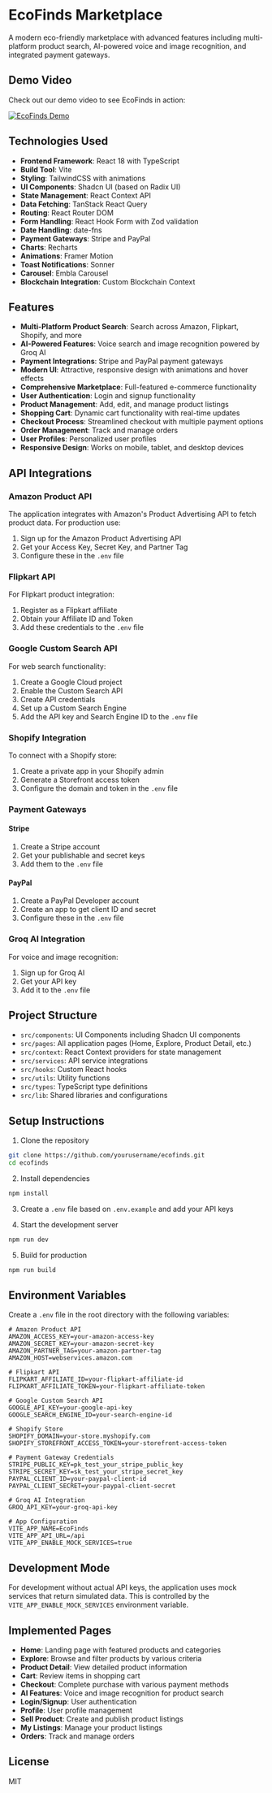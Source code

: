 # EcoFinds Marketplace

A modern eco-friendly marketplace with advanced features including multi-platform product search, AI-powered voice and image recognition, and integrated payment gateways.

## Demo Video
Check out our demo video to see EcoFinds in action:

[![EcoFinds Demo](https://img.youtube.com/vi/iV4Wq-vGa7E/0.jpg)](https://youtu.be/iV4Wq-vGa7E)

## Technologies Used

- **Frontend Framework**: React 18 with TypeScript
- **Build Tool**: Vite
- **Styling**: TailwindCSS with animations
- **UI Components**: Shadcn UI (based on Radix UI)
- **State Management**: React Context API
- **Data Fetching**: TanStack React Query
- **Routing**: React Router DOM
- **Form Handling**: React Hook Form with Zod validation
- **Date Handling**: date-fns
- **Payment Gateways**: Stripe and PayPal
- **Charts**: Recharts
- **Animations**: Framer Motion
- **Toast Notifications**: Sonner
- **Carousel**: Embla Carousel
- **Blockchain Integration**: Custom Blockchain Context

## Features

- **Multi-Platform Product Search**: Search across Amazon, Flipkart, Shopify, and more
- **AI-Powered Features**: Voice search and image recognition powered by Groq AI
- **Payment Integrations**: Stripe and PayPal payment gateways
- **Modern UI**: Attractive, responsive design with animations and hover effects
- **Comprehensive Marketplace**: Full-featured e-commerce functionality
- **User Authentication**: Login and signup functionality
- **Product Management**: Add, edit, and manage product listings
- **Shopping Cart**: Dynamic cart functionality with real-time updates
- **Checkout Process**: Streamlined checkout with multiple payment options
- **Order Management**: Track and manage orders
- **User Profiles**: Personalized user profiles
- **Responsive Design**: Works on mobile, tablet, and desktop devices

## API Integrations

### Amazon Product API
The application integrates with Amazon's Product Advertising API to fetch product data. For production use:
1. Sign up for the Amazon Product Advertising API
2. Get your Access Key, Secret Key, and Partner Tag
3. Configure these in the `.env` file

### Flipkart API
For Flipkart product integration:
1. Register as a Flipkart affiliate
2. Obtain your Affiliate ID and Token
3. Add these credentials to the `.env` file

### Google Custom Search API
For web search functionality:
1. Create a Google Cloud project
2. Enable the Custom Search API
3. Create API credentials
4. Set up a Custom Search Engine
5. Add the API key and Search Engine ID to the `.env` file

### Shopify Integration
To connect with a Shopify store:
1. Create a private app in your Shopify admin
2. Generate a Storefront access token
3. Configure the domain and token in the `.env` file

### Payment Gateways

#### Stripe
1. Create a Stripe account
2. Get your publishable and secret keys
3. Add them to the `.env` file

#### PayPal
1. Create a PayPal Developer account
2. Create an app to get client ID and secret
3. Configure these in the `.env` file

### Groq AI Integration
For voice and image recognition:
1. Sign up for Groq AI
2. Get your API key
3. Add it to the `.env` file

## Project Structure

- `src/components`: UI Components including Shadcn UI components
- `src/pages`: All application pages (Home, Explore, Product Detail, etc.)
- `src/context`: React Context providers for state management
- `src/services`: API service integrations
- `src/hooks`: Custom React hooks
- `src/utils`: Utility functions
- `src/types`: TypeScript type definitions
- `src/lib`: Shared libraries and configurations

## Setup Instructions

1. Clone the repository
```bash
git clone https://github.com/yourusername/ecofinds.git
cd ecofinds
```

2. Install dependencies
```bash
npm install
```

3. Create a `.env` file based on `.env.example` and add your API keys

4. Start the development server
```bash
npm run dev
```

5. Build for production
```bash
npm run build
```

## Environment Variables

Create a `.env` file in the root directory with the following variables:

```
# Amazon Product API
AMAZON_ACCESS_KEY=your-amazon-access-key
AMAZON_SECRET_KEY=your-amazon-secret-key
AMAZON_PARTNER_TAG=your-amazon-partner-tag
AMAZON_HOST=webservices.amazon.com

# Flipkart API
FLIPKART_AFFILIATE_ID=your-flipkart-affiliate-id  
FLIPKART_AFFILIATE_TOKEN=your-flipkart-affiliate-token

# Google Custom Search API
GOOGLE_API_KEY=your-google-api-key
GOOGLE_SEARCH_ENGINE_ID=your-search-engine-id

# Shopify Store
SHOPIFY_DOMAIN=your-store.myshopify.com
SHOPIFY_STOREFRONT_ACCESS_TOKEN=your-storefront-access-token

# Payment Gateway Credentials
STRIPE_PUBLIC_KEY=pk_test_your_stripe_public_key
STRIPE_SECRET_KEY=sk_test_your_stripe_secret_key
PAYPAL_CLIENT_ID=your-paypal-client-id
PAYPAL_CLIENT_SECRET=your-paypal-client-secret

# Groq AI Integration
GROQ_API_KEY=your-groq-api-key

# App Configuration
VITE_APP_NAME=EcoFinds
VITE_APP_API_URL=/api
VITE_APP_ENABLE_MOCK_SERVICES=true
```

## Development Mode

For development without actual API keys, the application uses mock services that return simulated data. This is controlled by the `VITE_APP_ENABLE_MOCK_SERVICES` environment variable.

## Implemented Pages

- **Home**: Landing page with featured products and categories
- **Explore**: Browse and filter products by various criteria
- **Product Detail**: View detailed product information
- **Cart**: Review items in shopping cart
- **Checkout**: Complete purchase with various payment methods
- **AI Features**: Voice and image recognition for product search
- **Login/Signup**: User authentication
- **Profile**: User profile management
- **Sell Product**: Create and publish product listings
- **My Listings**: Manage your product listings
- **Orders**: Track and manage orders

## License

MIT
